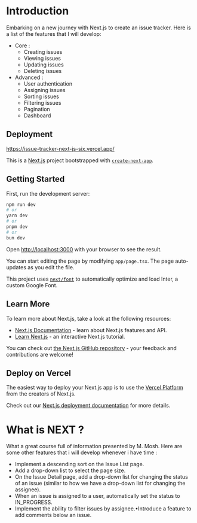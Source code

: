 # Introduction
Embarking on a new journey with Next.js to create an issue tracker. Here is a list of the features that I will develop:
- Core :
  - Creating issues
  - Viewing issues
  - Updating issues
  - Deleting issues
- Advanced : 
  - User authentication
  - Assigning issues
  - Sorting issues
  - Filtering issues
  - Pagination
  - Dashboard

## Deployment 
https://issue-tracker-next-js-six.vercel.app/


This is a [Next.js](https://nextjs.org/) project bootstrapped with [`create-next-app`](https://github.com/vercel/next.js/tree/canary/packages/create-next-app).

## Getting Started

First, run the development server:

```bash
npm run dev
# or
yarn dev
# or
pnpm dev
# or
bun dev
```

Open [http://localhost:3000](http://localhost:3000) with your browser to see the result.

You can start editing the page by modifying `app/page.tsx`. The page auto-updates as you edit the file.

This project uses [`next/font`](https://nextjs.org/docs/basic-features/font-optimization) to automatically optimize and load Inter, a custom Google Font.

## Learn More

To learn more about Next.js, take a look at the following resources:

- [Next.js Documentation](https://nextjs.org/docs) - learn about Next.js features and API.
- [Learn Next.js](https://nextjs.org/learn) - an interactive Next.js tutorial.

You can check out [the Next.js GitHub repository](https://github.com/vercel/next.js/) - your feedback and contributions are welcome!

## Deploy on Vercel

The easiest way to deploy your Next.js app is to use the [Vercel Platform](https://vercel.com/new?utm_medium=default-template&filter=next.js&utm_source=create-next-app&utm_campaign=create-next-app-readme) from the creators of Next.js.

Check out our [Next.js deployment documentation](https://nextjs.org/docs/deployment) for more details.


# What is NEXT ?
What a great course full of information presented by M. Mosh. 
Here are some other features that i will develop whenever i have time :
- Implement a descending sort on the Issue List page.
- Add a drop-down list to select the page size. 
- On the Issue Detail page, add a drop-down list for changing the status of an issue (similar to how we have a drop-down list for changing the assignee).
- When an issue is assigned to a user, automatically set the status to IN_PROGRESS.
- Implement the ability to filter issues by assignee.•Introduce a feature to add comments below an issue.
